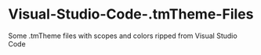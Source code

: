 # Visual-Studio-Code-.tmTheme-Files
Some .tmTheme files with scopes and colors ripped from Visual Studio Code
